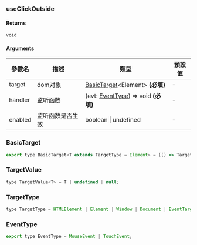 ### useClickOutside

#### Returns
`void`

#### Arguments
|參數名|描述|類型|預設值|
|---|---|---|---|
|target|dom对象|[BasicTarget](#basictarget)&lt;Element&gt;  **(必填)**|-|
|handler|监听函数|(evt: [EventType](#eventtype)) => void  **(必填)**|-|
|enabled|监听函数是否生效|boolean \| undefined |-|

### BasicTarget

```js
export type BasicTarget<T extends TargetType = Element> = (() => TargetValue<T>) | TargetValue<T> | MutableRefObject<TargetValue<T>>;
```

### TargetValue

```js
type TargetValue<T> = T | undefined | null;
```

### TargetType

```js
type TargetType = HTMLElement | Element | Window | Document | EventTarget;
```

### EventType

```js
export type EventType = MouseEvent | TouchEvent;
```